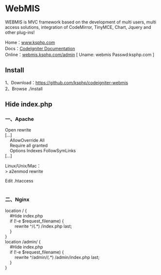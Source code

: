 <div sytle="font-size: 12px;">
<p>
<h1>WebMIS</h1>
<p>WEBMIS is MVC framework based on the development of multi users, multi access solutions, integration of CodeMirror, TinyMCE, Chart, Jquery and other plug-ins!</p>
</p>
<p>
Home：<a href="http://www.ksphp.com/" target="_blank">www.ksphp.com</a><br/>
Docs：<a href="https://www.ksphp.com/docs/CodeIgniter.html" target="_blank">CodeIgniter Documentation</a><br/>
Online：<a href="http://webmis.ksphp.com/admin" target="_blank">webmis.ksphp.com/admin</a> [ Uname: webmis Passwd:ksphp.com ]
</p>
<p>
<h2>Install</h2>
<p>
1、Download：<a href="https://github.com/ksphp/codeigniter-webmis" target="_blank">https://github.com/ksphp/codeigniter-webmis</a><br/>
2、Browse ./install 
</p>
<h2>Hide index.php</h2>
<p><h3>一、Apache</h3></p>
<p>
Open rewrite<br>
[...]<br>
&nbsp;&nbsp;&nbsp;&nbsp;AllowOverride All<br>
&nbsp;&nbsp;&nbsp;&nbsp;Require all granted<br>
&nbsp;&nbsp;&nbsp;&nbsp;Options Indexes FollowSymLinks<br>
[...]
</p>
<p>
Linux/Unix/Mac：<br>
> a2enmod rewrite
</p>
<p>
Edit .htaccess <br><br>
</p>
<h3>二、Nginx</h3>
<p>
location / {<br>
&nbsp;&nbsp;&nbsp;&nbsp;#Hide index.php<br>
&nbsp;&nbsp;&nbsp;&nbsp;if (!-e $request_filename) {<br>
&nbsp;&nbsp;&nbsp;&nbsp;&nbsp;&nbsp;&nbsp;&nbsp;rewrite ^/(.*) /index.php last;<br>
&nbsp;&nbsp;&nbsp;&nbsp;}<br>
}<br>
location /admin/ {<br>
&nbsp;&nbsp;&nbsp;&nbsp;#Hide index.php<br>
&nbsp;&nbsp;&nbsp;&nbsp;if (!-e $request_filename) {<br>
&nbsp;&nbsp;&nbsp;&nbsp;&nbsp;&nbsp;&nbsp;&nbsp;rewrite ^/admin/(.*) /admin/index.php last;<br>
&nbsp;&nbsp;&nbsp;&nbsp;}<br>
}<br>
</p>
</div>
